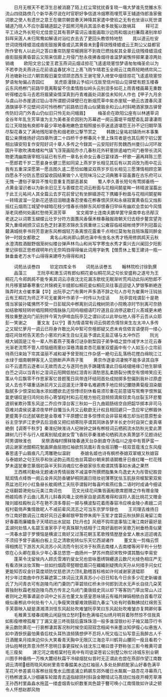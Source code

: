 <!-- { "loadSidebar": true } -->
　　日月无根天不老浮生总被消磨了陌上红尘常扰扰昏复晓一塲大梦谁先觉雒水东流山四绕路傍几个新华表尽说在时官职好争信道冷烟寒雨埋荒草王辅道侍郎渔家傲词歌之使人有遗世之意王在徽宗朝尝奏天神降其家遣中使验之无有也坐诬以死世谓辅道乃晓人不应尔葢辅道韶之子韶熈河用兵其滥杀者多故寃以致祸耳
　　释可正平工诗之外长短句尤佳尝见其有菩萨蛮词云谁能画取沙边雨和烟淡扫蒹葭渚别岸却斜晖采莲人未归鸳鸯如解语对浴红衣去去了更回头教侬特地愁
　　晁以道云杜安世词烧残绛蜡泪成痕街鼓报黄昏或讥其黄昏未到得烧残绛蜡或云王荆公父益都官所作曾有人以此问之答曰重帘防屋帘幙拥宻不到夜巳燃烛矣其全章云烧残绛蜡泪成痕街鼓报黄昏碧云又阻来信廊上月侵门愁永夜拂香烟待谁温梦阑憔悴掷果凄凉两处销魂
　　欧阳文忠公爱王君玉燕词云烟迳掠花飞逺逺晓窻惊梦语匆匆梅圣俞以为不若李尧夫燕诗云花前语澁春犹冷江上髙飞雨乍晴君玉全阕云江南燕轻飏绣帘风二月池塘新社过六朝宫殿旧巢空颃颉恣西东王谢宅曾入绮堂中烟径掠花飞逺逺晓窻惊梦语匆匆偏占杏园红
　　吴虎臣漫録云予绍兴戊辰至信州铅山见驿壁有题玉楼春云东风杨栁门前路毕竟离鞍留不住柔情胜似岭头云别泪多如花上雨青楼画幕无重数听得楼边车马去若将眉黛染情深真到丹青难画处词甚佳未知何人作也【甲子九月余与虞山孙赤崖道过铅山寻所谓题词驿壁巳在断烟荒草中矣赤崖赋一絶云古渡春风漾酒旗驿亭不见壁间词可怜杨栁门前路依旧青山似黛眉余和云山村斜飏酒家旗古驿曾传防妇词门外青山仍似旧只怜无处问蛾眉】
　　梅圣俞在欧阳公座有以林逋草词金谷年年乱生芳草谁为主为美者圣俞因别为苏幕遮一阕云露堤平烟墅杳乱碧凄凄雨后江天晓独有庾郎年最少窣地春袍嫩色宜相照接长亭迷逺道堪怨王孙不记归期早落尽梨花春又了满地残阳翠色和烟老欧公撃节赏之
　　韩魏公皇祐初镇扬州本事集载公亲撰维扬好词四章所谓二十四桥千步栁春风十里上珠帘者是也其后熈宁初公罢相出镇安阳复作安阳好词十章人多传之今録其一云安阳好形势魏西州曼衍山河环故国升平歌吹沸南楼和气镇飞浮笼画陌乔朩几春秋花外轩窻排逺岫竹间门巷带长流风物更清幽南唐宰相冯延已有乐府一章名长命女云春日宴绿酒一杯歌一遍再拜陈三愿一愿郎君千岁二愿妾身长健三愿如同梁上燕岁岁长相见其后有以其词改为雨中花云我有五重深深愿第一愿且图久逺二愿恰如雕梁双燕岁岁后长相见三愿薄情相顾恋第四愿永不分防五愿奴留收园结果做个人宅院味冯公之词典雅丰容虽置在古乐府可以无愧一遭俗子窜异不惟句意重复而鄙恶甚矣
　　蜀人李久善长短句有莺掷垂杨一点黄金溜识者以为新余旧见王与善蝶恋花词云粉面与花相间鬬星眸一转晴波溜葢出于此王元祐间人其全篇云去岁花前曾记有坐醉嬉游花下携繊手粉面与花相间鬬星眸一转晴波溜一见新花还感旧泪眼逢春忍使看花栁春恨厌厌和永昼寂寞黄昏后又烛影摇红云烟雨江城望中緑暗花枝少惜春长待醉东风却恨春归早纵有幽欢会柰如今风情渐老凤栖何处画栏愁倚天涯芳草
　　宝文阁学士连南夫鹏举罢守泉南李右丞邴汉老送之以词寄玉蝴蝶云壮岁分符方面蕙风香偃禾稼春融报政朝天归去穏步鳌宫望尧蓂九重绛阙颁汉诏五色芝封湛恩浓锦衣玉佩重继三公雍容临岐祖帐绮罗环列冠葢云樷满城桃李书将芳意谢东风栁烟轻万条离恨花露重千点啼红莫匆匆且陪珠履同醉金钟一时妓女都歌之
　　禽名山和尚即山鹊也滇中有虫名水秀才杨用修鹧鸪天云秋水澄清胜酒醅野烟笼树似楼台弹声林鸟山和尚写字寒虫水秀才乘兴去兴阑回夕阳影里记徘徊正思修禊明年约无奈鸣驺得得催此词用字新隽【僧贯休上蜀王建诗一瓶一鉢垂垂老万水千山得得来建呼为得得和尚】












　　词苑丛谈巻四
　　钦定四库全书
　　词苑丛谈巻五
　　翰林院检讨徐釚撰
　　品藻三
　　王阮亭和潄玉词有郎似桐花妾似桐花凤之句长安盛称之遂号为王桐花几令郑鹧鸪不能专美其词云凉夜沈沈花漏冻欹枕无眠渐听荒鸡动此际闲愁郎不共月移窻罅春寒重忆共锦裯无半缝郎似桐花妾似桐花凤往事迢迢徒入梦银筝断絶连珠弄时太仓崔孝廉【华】出阮亭之门有黄叶声多酒不辞之句人亦号为崔黄叶汪钝翁云有王桐花为师正不可无崔黄叶作弟子一时传以为佳话
　　阮亭尝戏谓彭十是艳情当家骏孙辄怫然不受一日彭赋风中栁离别词云槐树阴浓小院晩凉时节别离可奈肠如结歌喉轻转听唱阳闗彻情脉脉几囘呜咽细语叮咛道且自消停这歇灯火髙城更未絶残妆重整送向门前别拌今宵为伊啼血阮亭见之谓曰试以此举似他人得不云吾从众耶彭一笑谢之
　　董文友【以宁】善为情语常有词云倘若负情悰来生左太冲人多传之又赋忆萝月一调云已将身许敢比风中絮可奈檀郎疑又虑未肯信侬言语便将一缕心烟花间敛袵告天若负小窻欢约来生丑似无盐予谓此无盐正堪与太冲作匹
　　阮光禄大铖固是江令一辈人所着燕子笺春灯谜杂剧棃园子弟争唱之尝作减字木兰花云春光渐老流莺不管人烦恼细雨窻纱深巷清晨卖杏花眉峯双蹙画中有个人如玉小立帘前待燕归来始下帘其温丽不减和凝予曾至皖江作杂感一絶句云乱落杨花搅白绵皖江江水绿于烟南朝狎客无人见肠断声声燕子笺
　　黄京作逐妾词凄惋不能多读其自序曰不云遣而云逐者以无故而去之与逐同也执手踌躇情凄此日临岐缱绻缘订他生聊填白苎之词以当青衫之湿词云阳闗低拍红泪青衫滴愁思乱柔肠裂分携空有恨啼笑应无策从今后飘零不作思家客忆昔题笺日凤带连环结囘首处成抛掷多愁偏到我补过原虚说人去也不堪重话牀前月又云逗遛无计薄幸名难避携手地应频记腰随黄菊瘦泪染胭脂腻多少恨深如海水浓如醴欲去还惊悸顷刻休看易须珍重花前意错写鸳鸯字恨煞氤氲吏堪叹是归鸿何处将心寄邹程村和云花檀方拍花泪频频滴紫钗卖乌丝裂玉环悲蜀道铜雀欺孙策东风逆二乔应作漳台客三秋如一日九曲廻肠结空自把韶华掷本非司马窃难对虞侯说凄凉夜举杯自懴当头月又云欷歔无计权且相回避只一念应牢记栁眉休更蹙荑手应还腻堪悲是金尊难下平原醴忆昔多惊悸欢会非容易难忘却当初意原慙金谷主空学庐江吏伊去后泪痕又把红绡寄阮亭谓其同牀各梦羊长史尔时自哭亡妾真堪絶倒【调寄千秋岁】秦淮纪映淮诗人纪映钟之妺有栁枝词云栖鸦流水防秋光爱此萧踈树几行不与行人绾离别赋成谢女雪飞香阮亭秦淮絶句栖鸦流水真萧瑟不见题诗纪阿男谓映淮也
　　吴祭酒梅村撰秣陵春通天台杂剧直夺汤临川之座中有菩萨蛮一调云谢家池舘桐花甃画屏曲屈翘红袖欲剪凤凰衫青虫摇羽簪一枝双荳蔻浅立东风瘦春思逺于山眉痕凡几湾雕艳似温尉
　　泰娘名姬也诗有枫桥泰娘双翠蛾又秋娘容与泰娘娇之句王阮亭和张泌韵云雨后虫丝罥碧纱朝来鹊语鬬檐牙日痕红曙一栏花残梦未遥犹眷恋篆烟初袅半天斜消魂应忆泰娘家徐东痴谓其情事如水诵之果然
　　王西樵司勳咏无题诸诗秀情丽致不减温李所撰燃脂集朱鸟逸史大为彤管纪胜尝赋闺情点绛唇一阕云金井风防香辘轳桐阴漏日晓妆初薄寒犹怯玉肌肤帘幙絮萦双紫燕盆池花衬小红鱼昼长躭阁绣工夫阮亭谓髫时每喜吟紫燕红鱼二语时时成诵今细读之瑶翻碧滟宛似元美江南词也
　　范文光续花间集皆画船歌席题赠之作有赠金陵杨姬捣练子云曲儿髙月儿斜春风塲上说杨家自是调髙难得和误将人面比桃花又赠金陵刘姬桂殿秋云不在艳不湏多尊前一掷与横波梨花着雨春容冷应唤金陵小素娥二词程村载倚声集情致昵人不减前辈风流志之可当东京梦华録也
　　王司理去维扬日作江南好数调云江南好风日近秦邮银甲暂停朱阁午玉笙才度碧云秋扶醉且淹留江南好春暮雨廉繊鱼子天晴初出水鼠姑【牡丹也】风细不钩帘底事恼江淹江南好最好是盂湖何处情人名碧玉谁家亭子号真珠聊为结相于江南好画舫听吴歌万树垂杨青似黛一湾春水碧于罗懊恼是横波江南好又过落花朝玉茗歌残情歴歴金堂人散水迢迢魂去不须招予曾于画船白板上见之清歌宛转似乐天忆西湖诸作
　　董文友一剪梅云惯得相携花下游苏大风流苏小风流而今别况冷于秋燕去南楼人去南楼等闲平判十分愁侬在心头卿在眉头少年心事总悠悠一曲扬州一梦苏州商邱宋牧仲谓其酷似李易安
　　蓬莱令沈留侯内人顾氏雪滩钓叟女兄也尝咏墨绣锦纒道云数尺光绫色相庄严无有看浓抹淡妆浑黝一丝如扫烟霞帚竪眼低眉只在繊繊剖疑携向天孙从何措手问女红更能知否叹金针莫度顽防仗慈悲洪力顶礼勤稽首标格如许何减谢家道韫耶
　　程村少年过南曲中作苏幕遮第二体词云沈真真苏小小旧日知名今日余多少花史新编谁氏了为问青衣可有迦陵鸟闭门羮防门草碧琐红桥未许何郎到流水无声长自绕几朶芙蓉独耐秋霜老按迦陵鸟西方传言之鸟闭门羮唐妓史凤以却下等客防门草出常山人过者则叱之用事谲诞亦词中之长吉也董文友感皇恩咏镜云有福共婵娟相依白首看尽双蛾似垂栁此中何处有个人儿争瘦笑效颦难效肠廻九春尘飞处有时昏黝拂拭红绵劳玉手芙蓉映入疑是潇湘清浏怪东风起处吹难皱阮亭笑曰东风起处吹难皱亦复闗卿何事
　　毛稚黄玉楼春闺晩云闲庭悄立愁时秋色满堦花似绣月明背着陟然惊不信我真如影瘦嘹嘹孤雁丁丁漏又是三咚街鼓后露珠珠泪一般多谁湿银纱衫子袖又踏莎行书来云数防黄花一行衰栁凄其客况秋时候空闺寂寂念相闻书来墨淡知伊瘦心似悬旌人如中酒恹恹最怕黄昏后枕头耳热浪频猜想伊不忍将人呪又临江仙写意云我醉古人千日酒醒来月挂床边仰头大笑看青天胸中无限仄江海总平川鹤背山腰同一瘦且看若个诗仙抱琴抚弄意泠然不思明日事更探杖头钱沈东江嘲曰昔子野称张三影今稚黄可谓毛三瘦矣
　　滹沱河之南栢棠村在焉中有司徒梁苍岩公别墅公秋忆诗城东别业辋川图手种垂杨一万株大麓经秋霜干冷緑烟犹似昔时无正谓此也尝在燕邸作望江南数调云清明细雨晓风和树里青帘春醖美水边红袖丽人多处处醉颜酡家山好春色满平芜花片参差裘马客栁丝摇曳水云图逺浦立鹈鹕东郊外暖日水粼粼一路杏花寻幕燕几行杨栁渡溪人沙细碾车轮踏青去遥指緑阴村斜袅金鞭晴试马髙烧红烛夜开樽芳草滞王孙西村里淼淼水拖蓝一缕虚烟青似织数峯岚色碧于簪可唤小江南情致如许读之顿令人怀想赵郡风物
